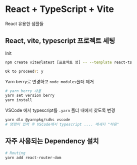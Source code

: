 # React + TypeScript + Vite

React 유용한 샘플들

## React, vite, typescript 프로젝트 세팅

Init

```bash
npm create vite@latest [프로젝트 명] -- --template react-ts
```

```bash
Ok to proceed?: y
```

Yarn berry로 변경하고 `node_modules`폴더 제거

```bash
# yarn berry 사용
yarn set version berry
yarn install
```

VSCode 에서 typescript를 `.yarn` 폴더 내에서 찾도록 변경

```bash
yarn dlx @yarnpkg/sdks vscode
# 명령어 입력 후 VSCode에서 typescript .... 메세지 "허용"
```

## 자주 사용되는 Dependency 설치

```bash
# Routing
yarn add react-router-dom
```
